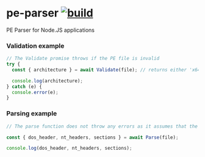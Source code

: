 # pe-parser [![build](https://github.com/jirsh/pe-parser/actions/workflows/npm-publish.yml/badge.svg)](https://github.com/jirsh/pe-parser/actions/workflows/npm-publish.yml)

PE Parser for Node.JS applications

### Validation example

```js
// The Validate promise throws if the PE file is invalid
try {
  const { architecture } = await Validate(file); // returns either 'x64' or 'x86'

  console.log(architecture);
} catch (e) {
  console.error(e);
}
```

### Parsing example

```js
// The parse function does not throw any errors as it assumes that the buffer is validated

const { dos_header, nt_headers, sections } = await Parse(file);

console.log(dos_header, nt_headers, sections);
```
